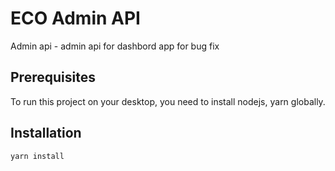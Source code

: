 # ECO Admin API

Admin api - admin api for dashbord app for bug fix

## Prerequisites

To run this project on your desktop, you need to install nodejs, yarn globally.

## Installation

```bash
yarn install
```
